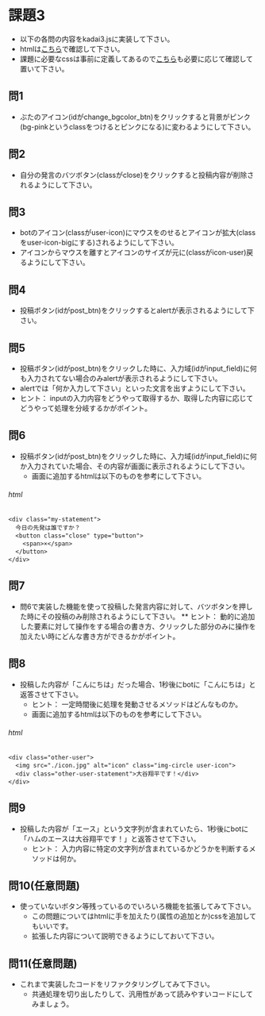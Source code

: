 # 課題3
* 以下の各問の内容をkadai3.jsに実装して下さい。
* htmlは[こちら](kadai3/kadai3.html)で確認して下さい。
* 課題に必要なcssは事前に定義してあるので[こちら](kadai3/kadai3.css)も必要に応じて確認して置いて下さい。

## 問1
* ぶたのアイコン(idがchange_bgcolor_btn)をクリックすると背景がピンク(bg-pinkというclassをつけるとピンクになる)に変わるようにして下さい。

## 問2
* 自分の発言のバツボタン(classがclose)をクリックすると投稿内容が削除されるようにして下さい。

## 問3
* botのアイコン(classがuser-icon)にマウスをのせるとアイコンが拡大(classをuser-icon-bigにする)されるようにして下さい。
* アイコンからマウスを離すとアイコンのサイズが元に(classがicon-user)戻るようにして下さい。

## 問4
* 投稿ボタン(idがpost_btn)をクリックするとalertが表示されるようにして下さい。

## 問5
* 投稿ボタン(idがpost_btn)をクリックした時に、入力域(idがinput_field)に何も入力されてない場合のみalertが表示されるようにして下さい。
 * alertでは「何か入力して下さい」といった文言を出すようにして下さい。
 * ヒント： inputの入力内容をどうやって取得するか、取得した内容に応じてどうやって処理を分岐するかがポイント。

## 問6
* 投稿ボタン(idがpost_btn)をクリックした時に、入力域(idがinput_field)に何か入力されていた場合、その内容が画面に表示されるようにして下さい。
  * 画面に追加するhtmlは以下のものを参考にして下さい。

###### html
    <div class="my-statement">
      今日の先発は誰ですか？
      <button class="close" type="button">
        <span>×</span>
      </button>
    </div>

## 問7
* 問6で実装した機能を使って投稿した発言内容に対して、バツボタンを押した時にその投稿のみ削除されるようにして下さい。
** ヒント： 動的に追加した要素に対して操作をする場合の書き方、クリックした部分のみに操作を加えたい時にどんな書き方ができるかがポイント。

## 問8
* 投稿した内容が「こんにちは」だった場合、1秒後にbotに「こんにちは」と返答させて下さい。
  * ヒント： 一定時間後に処理を発動させるメソッドはどんなものか。
  * 画面に追加するhtmlは以下のものを参考にして下さい。

###### html
    <div class="other-user">
      <img src="./icon.jpg" alt="icon" class="img-circle user-icon">
      <div class="other-user-statement">大谷翔平です！</div>
    </div>

## 問9
* 投稿した内容が「エース」という文字列が含まれていたら、1秒後にbotに「ハムのエースは大谷翔平です！」と返答させて下さい。
  * ヒント： 入力内容に特定の文字列が含まれているかどうかを判断するメソッドは何か。

## 問10(任意問題)
* 使っていないボタン等残っているのでいろいろ機能を拡張してみて下さい。
  * この問題についてはhtmlに手を加えたり(属性の追加とか)cssを追加してもいいです。
  * 拡張した内容について説明できるようにしておいて下さい。
  
## 問11(任意問題)
* これまで実装したコードをリファクタリングしてみて下さい。
  * 共通処理を切り出したりして、汎用性があって読みやすいコードにしてみましょう。


